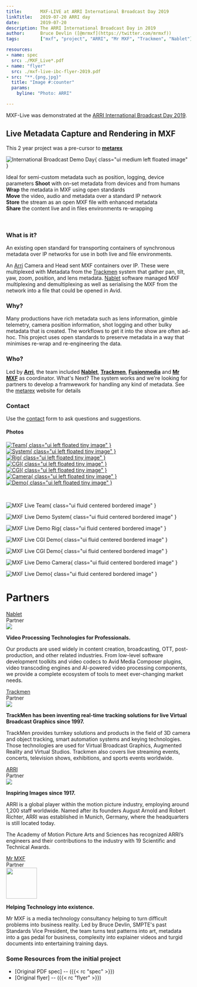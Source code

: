 ```yaml
---
title:       MXF-LIVE at ARRI International Broadcast Day 2019
linkTitle:   2019-07-20 ARRI day
date:        2019-07-20
description: The ARRI International Broadcast Day in 2019
author:      Bruce Devlin ([@mrmxf](https://twitter.com/mrmxf))
tags:        ["mxf", "project", "ARRI", "Mr MXF", "Trackmen", "Nablet"]

resources:
- name: spec
  src: ./MXF_Live*.pdf
- name: "flyer"
  src: ./mxf-live-ibc-flyer-2019.pdf
- src: "**.{png,jpg}"
  title: "Image #:counter"
  params:
    byline: "Photo: ARRI"

---
```


MXF-Live was demonstrated at the [ARRI International Broadcast Day 2019](https://www.arri.com/en/solutions/broadcast/broadcast-day-2019).

## Live Metadata Capture and Rendering in MXF

This 2 year project was a pre-cursor to **[metarex]**

![International Broadcast Demo Day{ class="ui medium left floated image" }](international-broadcast-day-2019-demo.jpg)

Ideal for semi-custom metadata such as position,  logging, device parameters
**Shoot** with on-set metadata from devices and from humans<br>
**Wrap** the metadata in MXF using open standards<br>
**Move** the video, audio and metadata over a standard IP network<br>
**Store** the stream as an open MXF file with enhanced metadata<br>
**Share** the content live and in files environments re-wrapping

<a id="what" style="float:none;clear:both;">&nbsp;</a>

### What is it?

An existing open standard for transporting containers of synchronous metadata over
IP networks for use in both live and file environments.

An [Arri] Camera and Head sent MXF containers over IP. These were multiplexed with
Metadata from the [Trackmen] system that gather pan, tilt, yaw, zoom, position, 
and lens metadata. [Nablet] software managed MXF multiplexing and demultiplexing
as well as serialising the MXF from the network into a file that could be
opened in Avid.

<a id="why" ></a>

### Why?

Many productions have rich metadata such as lens information, gimble telemetry, camera position information, shot logging and other bulky metadata that is created. The workflows to get it into the show are often ad-hoc. This project uses open standards to preserve metadata in a way that minimises re-wrap and re-engineering the data.

<a id="who" ></a>

### Who?

Led by **[Arri]**, the team included **[Nablet]**, **[Trackmen]**, **[Fusionmedia]** and **[Mr MXF]** as coordinator. What's Next? The system works and we're looking for partners to develop a framwework for handling any kind of metadata. See the [metarex] website for details

### Contact

Use the [contact] form to ask questions and suggestions.

#### Photos

[![Team{   class="ui left floated tiny image" }](mxf-live-team-sm.jpg)](#team) &nbsp;
[![System{ class="ui left floated tiny image" }](mxf-live-system-sm.jpg)](#system) &nbsp;
[![Rig{    class="ui left floated tiny image" }](mxf-live-rig-sm.jpg)](#rig) &nbsp;
[![CGI{    class="ui left floated tiny image" }](mxf-live-cgi-sm.jpg)](#cgi1) &nbsp;
[![CGI{    class="ui left floated tiny image" }](mxf-live-cgi2-sm.jpg)](#cgi2) &nbsp;
[![Camera{ class="ui left floated tiny image" }](mxf-live-camera-sm.jpg)](#camera) &nbsp;
[![Demo{   class="ui left floated tiny image" }](international-broadcast-day-2019-demo-sm.jpg)](#demo)

<a id="team" style="float:none;clear:both;">&nbsp;</a>

![MXF Live Team{        class="ui fluid centered bordered image" }](featured-mxf-live-team.jpg)

<a id="system" ></a>

![MXF Live Demo System{ class="ui fluid centered bordered image" }](mxf-live-system.jpg)

<a id="rig" ></a>

![MXF Live Demo Rig{    class="ui fluid centered bordered image" }](mxf-live-rig.jpg)

<a id="cgi1" ></a>

![MXF Live CGI Demo{    class="ui fluid centered bordered image" }](mxf-live-cgi.jpg)

<a id="cgi2" ></a>

![MXF Live CGI Demo{    class="ui fluid centered bordered image" }](mxf-live-cgi2.jpg)

<a id="camera" ></a>

![MXF Live Demo Camera{ class="ui fluid centered bordered image" }](mxf-live-camera.jpg)

<a id="demo" ></a>

![MXF Live Demo{        class="ui fluid centered bordered image" }](international-broadcast-day-2019-demo.jpg)



# Partners

<a id="nablet"></a>
<div class="ui horizontal fluid card">
  <div class="content">
    <div class="header">
      <a target="_blank" href="https://nablet.com">Nablet</a>
    </div>
    <div class="meta">
      <span class="category">Partner</span>
    </div>
    <div class="description">
    <div class="ui small right floated image">
      <img src="logo-nablet.png">
    </div>
      <p><strong>Video Processing Technologies for Professionals.</strong>
      </p>
      <p>Our products are used widely in content creation, broadcasting, OTT,
         post-production, and other related industries. From low-level software
         development toolkits and video codecs to Avid Media Composer plugins,
         video transcoding engines and AI-powered video processing components,
         we provide a complete ecosystem of tools to meet ever-changing market needs.
      </p>
    </div>
  </div>
</div>

<a id="trackmen"></a>
<div class="ui horizontal fluid card">
  <div class="content">
    <div class="header">
      <a target="_blank" href="https://www.trackmen.de/">Trackmen</a>
    </div>
    <div class="meta">
      <span class="category">Partner</span>
    </div>
    <div class="description">
    <div class="ui small right floated image">
      <img src="logo-trackmen.jpg">
    </div>
      <p><strong>TrackMen has been inventing real-time tracking solutions
          for live Virtual Broadcast Graphics since 1997.</strong>
      </p>
      <p>TrackMen provides turnkey solutions and products in the field of 3D
         camera and object tracking, smart automation systems and keying
         technologies. Those technologies are used for Virtual Broadcast
         Graphics, Augmented Reality and Virtual Studios. Trackmen also covers
         live streaming events, concerts, television shows, exhibitions,
         and sports events worldwide.
      </p>
    </div>
  </div>
</div>

<a id="arri"></a>
<div class="ui horizontal fluid card">
  <div class="content">
    <div class="header">
      <a target="_blank" href="https://arri.com">ARRI</a>
    </div>
    <div class="meta">
      <span class="category">Partner</span>
    </div>
    <div class="description">
    <div class="ui tiny right floated image">
      <img src="logo-arri.svg">
    </div>
      <p><strong>Inspiring Images since 1917.</strong></p>
      <p>ARRI is a global player within the motion picture industry, employing
       around 1,200 staff worldwide. Named after its founders August Arnold and
       Robert Richter, ARRI was established in Munich, Germany, where the
       headquarters is still located today.</p>
       <p>The Academy of Motion Picture Arts and Sciences has recognized ARRI’s
       engineers and their contributions to the industry with 19 Scientific and
       Technical Awards.</p>
    </div>
  </div>
</div>

<a id="mrmxf"></a>
<div class="ui horizontal fluid card">
  <div class="content">
    <div class="header">
      <a target="_blank" href="https://mrmxf.com">Mr MXF</a>
    </div>
    <div class="meta">
      <span class="category">Partner</span>
    </div>
    <div class="description">
    <div class="ui tiny right floated image" >
      <img src="logo-mrmxf.svg" style="height:6em;">
    </div>
      <p><strong>Helping Technology into existence.</strong></p>
      <p>Mr MXF is a media technology consultancy helping to turn difficult
      problems into business reality. Led by Bruce Devlin, SMPTE's past
      Standards Vice President, the team turns test patterns into art, metadata
      into a gas pedal for business, complexity into explainer videos and
      turgid documents into entertaining training days.
      </p>
    </div>
  </div>
</div>

### Some Resources from the initial project

* [Original PDF spec] -- ({{< rc "spec" >}})
* [Original flyer] -- ({{< rc "flyer" >}})

[metarex]:      https://metarex.media
[arri]:         #arri
[nablet]:       #nablet
[mr mxf]:       #mrmxf
[trackmen]:     #trackmen
[fusionmedia]:  mailto:kevin@fusionmedia.uk.com
[contact]:      https://mrmxf.com/contact

